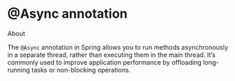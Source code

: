 # @Async annotation

About

The `@Async` annotation in Spring allows you to run methods asynchronously in a separate thread, rather than executing them in the main thread. It’s commonly used to improve application performance by offloading long-running tasks or non-blocking operations.
